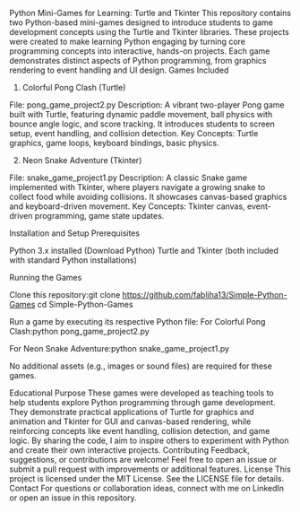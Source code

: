 Python Mini-Games for Learning: Turtle and Tkinter
This repository contains two Python-based mini-games designed to introduce students to game development concepts using the Turtle and Tkinter libraries. These projects were created to make learning Python engaging by turning core programming concepts into interactive, hands-on projects. Each game demonstrates distinct aspects of Python programming, from graphics rendering to event handling and UI design.
Games Included
1. Colorful Pong Clash (Turtle)

File: pong_game_project2.py
Description: A vibrant two-player Pong game built with Turtle, featuring dynamic paddle movement, ball physics with bounce angle logic, and score tracking. It introduces students to screen setup, event handling, and collision detection.
Key Concepts: Turtle graphics, game loops, keyboard bindings, basic physics.

2. Neon Snake Adventure (Tkinter)

File: snake_game_project1.py
Description: A classic Snake game implemented with Tkinter, where players navigate a growing snake to collect food while avoiding collisions. It showcases canvas-based graphics and keyboard-driven movement.
Key Concepts: Tkinter canvas, event-driven programming, game state updates.

Installation and Setup
Prerequisites

Python 3.x installed (Download Python)
Turtle and Tkinter (both included with standard Python installations)

Running the Games

Clone this repository:git clone https://github.com/fabliha13/Simple-Python-Games
cd Simple-Python-Games


Run a game by executing its respective Python file:
For Colorful Pong Clash:python pong_game_project2.py


For Neon Snake Adventure:python snake_game_project1.py




No additional assets (e.g., images or sound files) are required for these games.

Educational Purpose
These games were developed as teaching tools to help students explore Python programming through game development. They demonstrate practical applications of Turtle for graphics and animation and Tkinter for GUI and canvas-based rendering, while reinforcing concepts like event handling, collision detection, and game logic. By sharing the code, I aim to inspire others to experiment with Python and create their own interactive projects.
Contributing
Feedback, suggestions, or contributions are welcome! Feel free to open an issue or submit a pull request with improvements or additional features.
License
This project is licensed under the MIT License. See the LICENSE file for details.
Contact
For questions or collaboration ideas, connect with me on LinkedIn or open an issue in this repository.
